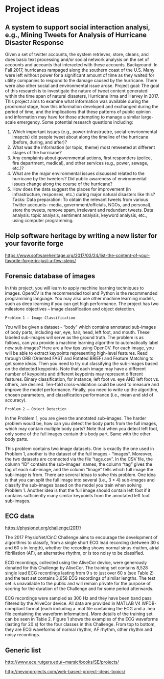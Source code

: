 # Project ideas

## A system to support social interaction analysi, e.g., Mining Tweets for Analysis of Hurricane Disaster Response

Given a set of twitter accounts, the system retrieves, store, cleans, and does basic text processing and/or social network 
analysis on the set of accounts and accounts that interacted with these accounts. 
Background:
In Fall 2017, hurricanes rampaged along the southern coast of the U.S. Many were left without power for a significant amount of time as they waited for utility companies to respond to the damage caused by the hurricane. There were also other social and environmental issue arose.
Project goal: 
The goal of this research is to investigate the nature of tweet content generated within the time span of natural disasters, Hurricane Irma and Harvey in 2017. This project aims to examine what information was available during the prodromal stage, how this information developed and exchanged during the period of time, and the implications that these patterns of public opinion and information may have for those attempting to manage a similar large-scale emergency. Some potential research questions including: 
1. Which important issues (e.g., power-infrastructre, social-envrionmental imapcts) did people tweet about along the timeline of the hurricane (before, during, and after)?
2. What was the information (or topic, theme) most retweeted at different stages of the hurricane?
3. Any complaints about governmental actions, first responders (police, fire department, medical), and other services (e.g., power, sewage, etc.)?
4. What are the major environmental issues discussed related to the hurricane by the tweeters? Did public awareness of environmental issues change along the course of the hurricane?
5. How does the data suggest the places for improvement (in infrastructure, responses, etc.) during major natural disasters like this?
Tasks:
    Data preparation: To obtain the relevant tweets from various Twitter accounts- media, government/officials, NGOs, and personal), store the tweets, remove spam, irrelevant and redundant tweets.
    Data analysis: topic analysis, sentiment analysis,  keyword analysis, etc., using computer programming.


## Help software heritage by writing a new lister for your favorite forge

https://www.softwareheritage.org/2017/03/24/list-the-content-of-your-favorite-forge-in-just-a-few-steps/


## Forensic database of images

In this project, you will learn to apply machine learning techniques to images. OpenCV is the recommended tool and Python is the recommended programming language. You may also use other machine learning models, such as deep learning if you can get high performance. The project has two milestone objectives – image classification and object detection.

    Problem 1 – Image Classification

You will be given a dataset - “body” which contains annotated sub-images of body parts, including ear, eye, hair, head, left foot, and mouth. These labeled sub-images will serve as the ground truth. The problem is as follows, can you provide a machine learning algorithm to automatically label new sub-images? Here are a few tips using OpenCV. For each image, you will be able to extract keypoints representing high-level features. Read through ORB (Oriented FAST and Rotated BRIEF) and Feature Matching to get some ideas. Then you need to try out classifying the sub-images based on the detected keypoints. Note that each image may have a different number of keypoints and different keypoints may represent different features. Binary classification, for instance, left foot vs. eye AND left foot vs. others, are desired. Ten-fold cross-validation could be used to measure and improve the model performance. Finally, you need to write up the algorithm, chosen parameters, and classification performance (i.e., mean and std of accuracy).

    Problem 2 – Object Detection

In the Problem 1, you are given the annotated sub-images. The harder problem would be, how can you detect the body parts from the full images, which may contain multiple body parts? Note that when you detect left foot, only some of the full images contain this body part. Same with the other body parts.

This problem contains two image datasets. One is exactly the one used in Problem 1, another is the dataset of the full images - “images”. Moreover, the two datasets are connected via the file “tags.csv”. In the CSV file, the column “ID” contains the sub-images’ names, the column “tag” gives the tag of each sub-image, and the column “Image” tells which full image the sub-image is from. There are several ideas to solve this problem. One idea is that you can split the full image into several (i.e., 3 * 4) sub-images and classify the sub-images based on the model you train when solving Problem 1. Another idea is that the full image should contain left foot if it contains sufficiently many similar keypoints from the annotated left foot sub-images.

     

## ECG data

https://physionet.org/challenge/2017/

The 2017 PhysioNet/CinC Challenge aims to encourage the development of algorithms to classify, from a single short ECG lead recording (between 30 s and 60 s in length), whether the recording shows normal sinus rhythm, atrial fibrillation (AF), an alternative rhythm, or is too noisy to be classified.

ECG recordings, collected using the AliveCor device, were generously donated for this Challenge by AliveCor. The training set contains 8,528 single lead ECG recordings lasting from 9 s to just over 60 s (see Table 2) and the test set contains 3,658 ECG recordings of similar lengths. The test set is unavailable to the public and will remain private for the purpose of scoring for the duration of the Challenge and for some period afterwards.

ECG recordings were sampled as 300 Hz and they have been band pass filtered by the AliveCor device. All data are provided in MATLAB V4 WFDB-compliant format (each including a .mat file containing the ECG and a .hea file containing the waveform information). More details of the training set can be seen in Table 2. Figure 1 shows the examples of the ECG waveforms (lasting for 20 s) for the four classes in this Challenge. From top to bottom, they are ECG waveforms of normal rhythm, AF rhythm, other rhythm and noisy recordings.

## Generic list
http://www.ece.rutgers.edu/~marsic/books/SE/projects/

http://nevonprojects.com/web-based-project-ideas-topics/
